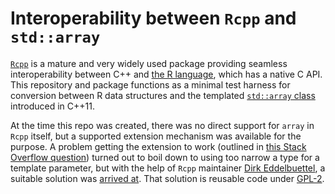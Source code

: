 # Interoperability between `Rcpp` and `std::array`

[`Rcpp`](https://www.rcpp.org) is a mature and very widely used package providing seamless interoperability between C++ and [the R language](https://www.r-project.org), which has a native C API. This repository and package functions as a minimal test harness for conversion between R data structures and the templated [`std::array` class](https://en.cppreference.com/w/cpp/container/array) introduced in C++11.

At the time this repo was created, there was no direct support for `array` in `Rcpp` itself, but a supported extension mechanism was available for the purpose. A problem getting the extension to work (outlined in [this Stack Overflow question](https://stackoverflow.com/questions/74887786/specialising-rcppas-for-stdarray)) turned out to boil down to using too narrow a type for a template parameter, but with the help of `Rcpp` maintainer [Dirk Eddelbuettel](https://github.com/eddelbuettel), a suitable solution was [arrived at](https://github.com/jonclayden/RcppArray/blob/main/src/array.h). That solution is reusable code under [GPL-2](https://www.gnu.org/licenses/old-licenses/gpl-2.0.en.html).
